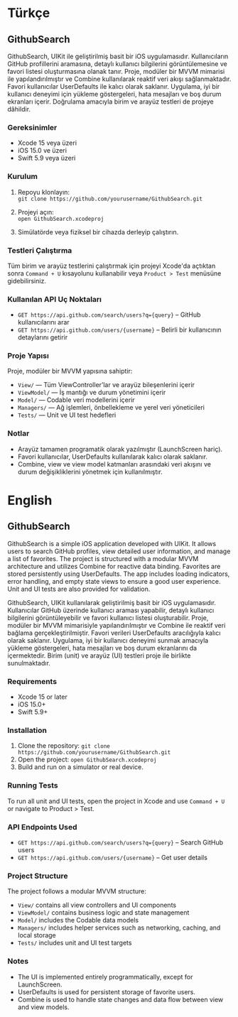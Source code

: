 # Türkçe
## GithubSearch

GithubSearch, UIKit ile geliştirilmiş basit bir iOS uygulamasıdır. Kullanıcıların GitHub profillerini aramasına, detaylı kullanıcı bilgilerini görüntülemesine ve favori listesi oluşturmasına olanak tanır. Proje, modüler bir MVVM mimarisi ile yapılandırılmıştır ve Combine kullanılarak reaktif veri akışı sağlanmaktadır. Favori kullanıcılar UserDefaults ile kalıcı olarak saklanır. Uygulama, iyi bir kullanıcı deneyimi için yükleme göstergeleri, hata mesajları ve boş durum ekranları içerir. Doğrulama amacıyla birim ve arayüz testleri de projeye dâhildir.

### Gereksinimler

- Xcode 15 veya üzeri
- iOS 15.0 ve üzeri
- Swift 5.9 veya üzeri

### Kurulum

1. Repoyu klonlayın:  
   `git clone https://github.com/yourusername/GithubSearch.git`

2. Projeyi açın:  
   `open GithubSearch.xcodeproj`

3. Simülatörde veya fiziksel bir cihazda derleyip çalıştırın.

### Testleri Çalıştırma

Tüm birim ve arayüz testlerini çalıştırmak için projeyi Xcode'da açtıktan sonra `Command + U` kısayolunu kullanabilir veya `Product > Test` menüsüne gidebilirsiniz.

### Kullanılan API Uç Noktaları

- `GET https://api.github.com/search/users?q={query}` – GitHub kullanıcılarını arar  
- `GET https://api.github.com/users/{username}` – Belirli bir kullanıcının detaylarını getirir

### Proje Yapısı

Proje, modüler bir MVVM yapısına sahiptir:

- `View/` — Tüm ViewController’lar ve arayüz bileşenlerini içerir  
- `ViewModel/` — İş mantığı ve durum yönetimini içerir  
- `Model/` — Codable veri modellerini içerir  
- `Managers/` — Ağ işlemleri, önbellekleme ve yerel veri yöneticileri  
- `Tests/` — Unit ve UI test hedefleri

### Notlar

- Arayüz tamamen programatik olarak yazılmıştır (LaunchScreen hariç).
- Favori kullanıcılar, UserDefaults kullanılarak kalıcı olarak saklanır.
- Combine, view ve view model katmanları arasındaki veri akışını ve durum değişikliklerini yönetmek için kullanılmıştır.



# English

## GithubSearch

GithubSearch is a simple iOS application developed with UIKit. It allows users to search GitHub profiles, view detailed user information, and manage a list of favorites. The project is structured with a modular MVVM architecture and utilizes Combine for reactive data binding. Favorites are stored persistently using UserDefaults. The app includes loading indicators, error handling, and empty state views to ensure a good user experience. Unit and UI tests are also provided for validation.

GithubSearch, UIKit kullanılarak geliştirilmiş basit bir iOS uygulamasıdır. Kullanıcılar GitHub üzerinde kullanıcı araması yapabilir, detaylı kullanıcı bilgilerini görüntüleyebilir ve favori kullanıcı listesi oluşturabilir. Proje, modüler bir MVVM mimarisiyle yapılandırılmıştır ve Combine ile reaktif veri bağlama gerçekleştirilmiştir. Favori verileri UserDefaults aracılığıyla kalıcı olarak saklanır. Uygulama, iyi bir kullanıcı deneyimi sunmak amacıyla yükleme göstergeleri, hata mesajları ve boş durum ekranlarını da içermektedir. Birim (unit) ve arayüz (UI) testleri proje ile birlikte sunulmaktadır.

### Requirements

- Xcode 15 or later
- iOS 15.0+
- Swift 5.9+

### Installation

1. Clone the repository:
   `git clone https://github.com/yourusername/GithubSearch.git`
2. Open the project:
   `open GithubSearch.xcodeproj`
3. Build and run on a simulator or real device.

### Running Tests

To run all unit and UI tests, open the project in Xcode and use `Command + U` or navigate to Product > Test.

### API Endpoints Used

- `GET https://api.github.com/search/users?q={query}` – Search GitHub users
- `GET https://api.github.com/users/{username}` – Get user details

### Project Structure

The project follows a modular MVVM structure:
- `View/` contains all view controllers and UI components
- `ViewModel/` contains business logic and state management
- `Model/` includes the Codable data models
- `Managers/` includes helper services such as networking, caching, and local storage
- `Tests/` includes unit and UI test targets

### Notes

- The UI is implemented entirely programmatically, except for LaunchScreen.
- UserDefaults is used for persistent storage of favorite users.
- Combine is used to handle state changes and data flow between view and view models.

